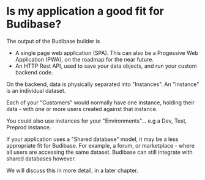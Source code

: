 # Is my application a good fit for Budibase?

The output of the Budibase builder is

- A single page web application (SPA). This can also be a Progessive Web Application (PWA), on the roadmap for the near future.
- An HTTP Rest API, used to save your data objects, and run your custom backend code.

On the backend, data is physically separated into "Instances". An "Instance" is an individual dataset. 

Each of your "Customers" would normally have one instance, holding their data - with one or more users created against that instance.

You could also use instances for your "Environments"... e.g a Dev, Test, Preprod instance.

If your application uses a "Shared database" model, it may be a less appropriate fit for Budibase. For example, a forum, or marketplace  - where all users are accessing the same dataset. Budibase can still integrate with shared databases however.

We will discuss this in more detail, in a later chapter.